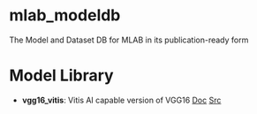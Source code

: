 # mlab_modeldb
The Model and Dataset DB for MLAB in its publication-ready form

# Model Library

- **vgg16_vitis**: Vitis AI capable version of VGG16 [Doc](models/vgg16_vitis.md) [Src](models/vgg16_vitis.py)